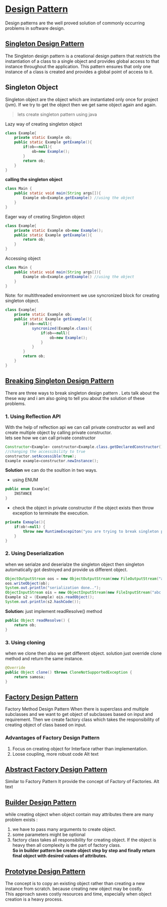 # [Design Pattern](https://youtu.be/_Ac7CTHOFMg)
Design patterns are the well proved solution of commonly occurring problems in software design.

## [Singleton Design Pattern](https://youtu.be/fs6ZUcF-nuc)
The Singleton design pattern is a creational design pattern that restricts the instantiation of a class to a single object and provides global access to that instance throughout the application. This pattern ensures that only one instance of a class is created and provides a global point of access to it.
## Singleton Object
Singleton object are the object which are instantiated only once for project (jvm). If we try to get the object then we get same object again and again.


>lets create singleton pattern using java<br/>

Lazy way of creating singleton object
```java
class Example{
    private static Example ob;
    public static Example getExample(){
        if(ob==null){
            ob=new Example();
        }
        return ob;
    }
}
```

**calling the singleton object**
```java
class Main {
    public static void main(String args[]){ 
        Example ob=Example.getExample() //using the object
    }
}
```

Eager way of creating Singleton object
```java
class Example{
    private static Example ob=new Example();
    public static Example getExample(){ 
        return ob;
    }
}
```
Accessing object
```java
class Main {
    public static void main(String args[]){ 
        Example ob=Example.getExample() //using the object
    }
}
```
Note: for multithreaded environment we use syncronized block for creating singleton object.
```java
class Example{
    private static Example ob;
    public static Example getExample(){ 
        if(ob==null){
            syncronized(Example.class){ 
                if(ob==null){
                    ob=new Example(); 
                }
            }
        }
        return ob; 
    }
}
```

## [Breaking Singleton Design Pattern](https://youtu.be/zHWusHi9Nt0)
There are three ways to break singleton design pattern . Lets talk about the these way and i am also going to tell you about the solution of these problems.
### 1. Using Reflection API
With the help of relfection api we can call private constructor as well and create multiple object by calling private constructor.<br/>
lets see how we can call private constructor
```java
Constructor<Example> constructor=Example.class.getDeclaredConstructor(); 
//changing the accessibility to true
constructor.setAccessible(true);
Example example=constructor.newInstance();
```
**Solution**
we can do the soultion in two ways.
- using ENUM
```java
public enum Example{
    INSTANCE
}
```
- check the object in private constructor if the object exists then throw exception to terminate the execution.
```java
private Exmaple(){
    if(ob!=null) {
        throw new RuntimeExcepiton("you are trying to break singleton pattern") ;
    }
}
```

### 2. Using Deserialization
when we serialze and deserialze the singleton object then singleton automatically got destroyed and provide us different object.
```java
ObjectOutputStream oos = new ObjectOutputStream(new FileOutputStream("abc.ob")); 
oos.writeObject(ob);
System.out.println("serialization done..");
ObjectInputStream ois = new ObjectInputStream(new FileInputStream("abc.ob")); 
Example s2 = (Example) ois.readObject();
System.out.println(s2.hashCode());
```
**Solution:**
just implement readResolve() method
```java
public Object readResolve() { 
    return ob;
}
```
### 3. Using cloning
when we clone then also we get different object.
solution
just override clone method and return the same instance.
```java
@Override
public Object clone() throws CloneNotSupportedException { 
    return samosa;
}
```
## [Factory Design Pattern](https://youtu.be/YIB3u0KYrUI)
Factory Method Design Pattern
When there is superclass and multiple subclasses and we want to get object of subclasses based on input and requirement.
Then we create factory class which takes the responsibility of creating object of class based on input.

### Advantages of Factory Design Pattern
1. Focus on creating object for Interface rather than implementation.
2. Loose coupling, more robust code Alt text
## [Abstract Factory Design Pattern](https://youtu.be/D0d2TsfGY2E)
Similar to Factory Pattern
It provide the concept of Factory of Factories. Alt text
## [Builder Design Pattern](https://youtu.be/7x8iQUv5lcM)
while creating object when object contain may attributes there are many problem exists :
1. we have to pass many arguments to create object.
2. some parameters might be optional
3. factory class takes all responsibility for creating object. If the object is
heavy then all complexity is the part of factory class.<br/>
**So in builder pattern be create object step by step and finally return final object with desired values of attributes.**
## [Prototype Design Pattern](https://youtu.be/rriiXRdc0HQ)
The concept is to copy an existing object rather than creating a new instance from scratch. because creating new object may be costly.<br/>
This approach saves costly resources and time, especially when object creation is a heavy process.